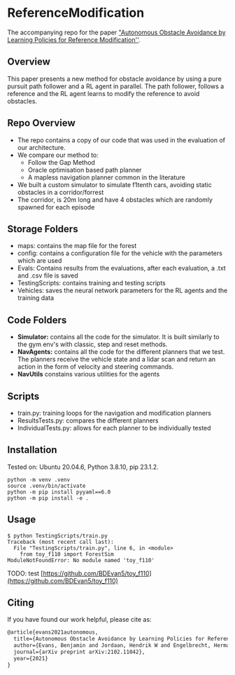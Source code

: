 # ReferenceModification
The accompanying repo for the paper ["Autonomous Obstacle Avoidance by Learning Policies for Reference Modification''](https://arxiv.org/abs/2102.11042). 

## Overview
This paper presents a new method for obstacle avoidance by using a pure pursuit path follower and a RL agent in parallel.
The path follower, follows a reference and the RL agent learns to modify the reference to avoid obstacles.

## Repo Overview
- The repo contains a copy of our code that was used in the evaluation of our architecture.
- We compare our method to:
  - Follow the Gap Method
  - Oracle optimisation based path planner
  - A mapless navigation planner common in the literature
- We built a custom simulator to simulate f1tenth cars, avoiding static obstacles in a corridor/forrest
- The corridor, is 20m long and have 4 obstacles which are randomly spawned for each episode

## Storage Folders
- maps: contains the map file for the forest
- config: contains a configuration file for the vehicle with the parameters which are used
- Evals: Contains results from the evaluations, after each evaluation, a .txt and .csv file is saved
- TestingScripts: contains training and testing scripts
- Vehicles: saves the neural network parameters for the RL agents and the training data

## Code Folders
- **Simulator:** contains all the code for the simulator. It is built similarly to the gym env's with classic, step and reset methods.
- **NavAgents:** contains all the code for the different planners that we test. The planners receive the vehicle state and a lidar scan and return an action in the form of velocity and steering commands.
- **NavUtils** constains various utilities for the agents

## Scripts
- train.py: training loops for the navigation and modification planners
- ResultsTests.py: compares the different planners
- IndividualTests.py: allows for each planner to be individually tested

## Installation
Tested on: Ubuntu 20.04.6, Python 3.8.10, pip 23.1.2.
```
python -m venv .venv
source .venv/bin/activate
python -m pip install pyyaml==6.0
python -m pip install -e .
```

## Usage
```
$ python TestingScripts/train.py 
Traceback (most recent call last):
  File "TestingScripts/train.py", line 6, in <module>
    from toy_f110 import ForestSim
ModuleNotFoundError: No module named 'toy_f110'
```
TODO: test [https://github.com/BDEvan5/toy_f110](https://github.com/BDEvan5/toy_f110)

## Citing
If you have found our work helpful, please cite as:
```latex
@article{evans2021autonomous,
  title={Autonomous Obstacle Avoidance by Learning Policies for Reference Modification},
  author={Evans, Benjamin and Jordaan, Hendrik W and Engelbrecht, Herman A},
  journal={arXiv preprint arXiv:2102.11042},
  year={2021}
}
```
